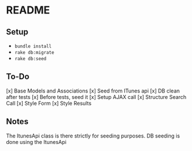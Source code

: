 # README

## Setup

* `bundle install`
* `rake db:migrate`
* `rake db:seed`

## To-Do
[x] Base Models and Associations
[x] Seed from ITunes api
[x] DB clean after tests
[x] Before tests, seed it
[x] Setup AJAX call
[x] Structure Search Call
[x] Style Form
[x] Style Results

## Notes
The ItunesApi class is there strictly for seeding purposes. DB seeding is done using the ItunesApi